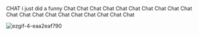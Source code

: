 CHAT i just did a funny
Chat
Chat
Chat
Chat
Chat
Chat
Chat
Chat
Chat
Chat
Chat
Chat
Chat
Chat
Chat
Chat
Chat
Chat
Chat
Chat

![ezgif-4-eaa2eaf790](https://github.com/Jerri25/Jerri25/assets/149898458/8078282a-1464-4e5f-aba1-8dadac33f1f7)
